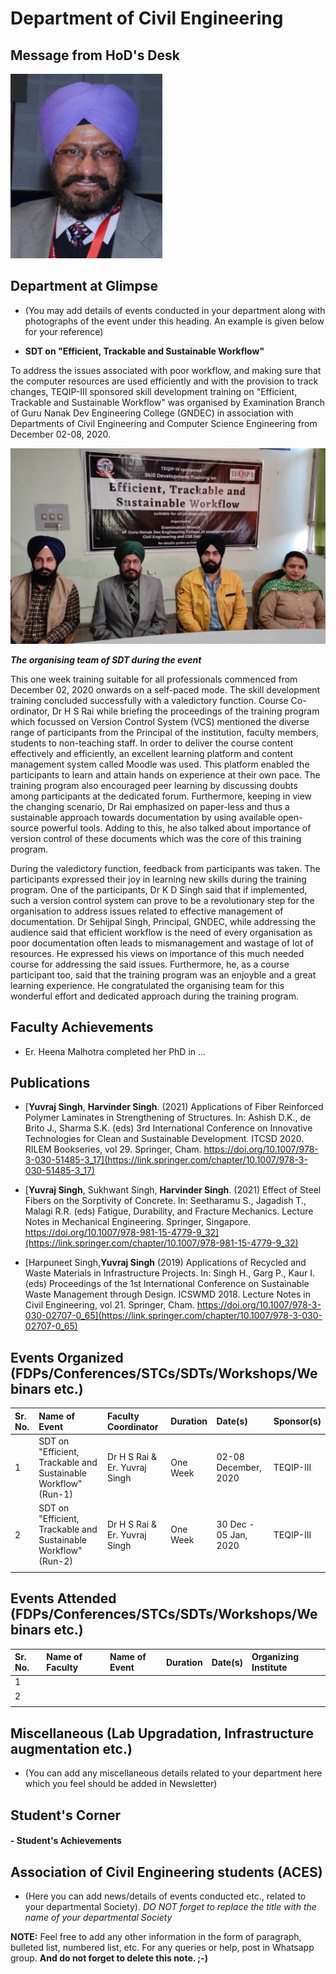 # Department of Civil Engineering  

## Message from HoD's Desk

![HSR](Images/HSR.png)



## Department at Glimpse

 - (You may add details of events conducted in your department along with photographs of the event under this heading. An example is given below for your reference)

- **SDT on "Efficient, Trackable and Sustainable Workflow"**

To address the issues associated with poor workflow, and making sure that the computer resources are used efficiently and with the provision to track changes, TEQIP-III sponsored skill development training on "Efficient, Trackable and Sustainable Workflow" was organised by Examination Branch of Guru Nanak Dev Engineering College (GNDEC) in association with Departments of Civil Engineering and Computer Science Engineering from December 02-08, 2020.  

![SDT](Images/SDT_1.png)   


***The organising team of SDT during the event***  

This one week training suitable for all professionals commenced from December 02, 2020 onwards on a self-paced mode. The skill development training concluded successfully with a valedictory function. Course Co-ordinator, Dr H S Rai while briefing the proceedings of the training program which focussed on Version Control System (VCS) mentioned the diverse range of participants from the Principal of the institution, faculty members, students to non-teaching staff. In order to deliver the course content effectively and efficiently, an excellent learning platform and content management system called Moodle was used. This platform enabled the participants to learn and attain hands on experience at their own pace. The training program also encouraged peer learning by discussing doubts among participants at the dedicated forum. Furthermore, keeping in view the changing scenario, Dr Rai emphasized on paper-less and thus a sustainable approach towards documentation by using available open-source powerful tools. Adding to this, he also talked about importance of version control of these documents which was the core of this training program.

During the valedictory function, feedback from participants was taken. The participants expressed their joy in learning new skills during the training program. One of the participants, Dr K D Singh said that if implemented, such a version control system can prove to be a revolutionary step for the organisation to address issues related to effective management of documentation. Dr Sehijpal Singh, Principal, GNDEC, while addressing the audience said that efficient workflow is the need of every organisation as poor documentation often leads to mismanagement and wastage of lot of resources. He expressed his views on importance of this much needed course for addressing the said issues. Furthermore, he, as a course participant too, said that the training program was an enjoyble and a great learning experience. He congratulated the organising team for this wonderful effort and dedicated approach during the training program.

## Faculty Achievements  

- Er. Heena Malhotra completed her PhD in ...


## Publications  

- [**Yuvraj Singh**, **Harvinder Singh**. (2021) Applications of Fiber Reinforced Polymer Laminates in Strengthening of Structures.
In: Ashish D.K., de Brito J., Sharma S.K. (eds) 3rd International Conference on Innovative Technologies for Clean and Sustainable Development. ITCSD 2020.
RILEM Bookseries, vol 29. Springer, Cham. https://doi.org/10.1007/978-3-030-51485-3_17](https://link.springer.com/chapter/10.1007/978-3-030-51485-3_17)

- [**Yuvraj Singh**, Sukhwant Singh, **Harvinder Singh**. (2021) Effect of Steel Fibers on the Sorptivity of Concrete. In: Seetharamu S., Jagadish T., Malagi R.R. (eds)
Fatigue, Durability, and Fracture Mechanics. Lecture Notes in Mechanical Engineering. Springer, Singapore.
https://doi.org/10.1007/978-981-15-4779-9_32](https://link.springer.com/chapter/10.1007/978-981-15-4779-9_32)

- [Harpuneet Singh,**Yuvraj Singh** (2019) Applications of Recycled and Waste Materials in Infrastructure Projects. In: Singh H., Garg P., Kaur I. (eds)
Proceedings of the 1st International Conference on Sustainable Waste Management through Design. ICSWMD 2018. Lecture Notes in Civil Engineering,
vol 21. Springer, Cham. https://doi.org/10.1007/978-3-030-02707-0_65](https://link.springer.com/chapter/10.1007/978-3-030-02707-0_65)


## Events Organized (FDPs/Conferences/STCs/SDTs/Workshops/Webinars etc.)  


| Sr. No. | Name of Event                                                  | Faculty Coordinator           | Duration | Date(s)               | Sponsor(s) |
|:--------|:---------------------------------------------------------------|:------------------------------|:---------|:----------------------|:-----------|
| 1       | SDT on "Efficient, Trackable and Sustainable Workflow" (Run-1) | Dr H S Rai & Er. Yuvraj Singh | One Week | 02-08 December, 2020  | TEQIP-III  |
| 2       | SDT on "Efficient, Trackable and Sustainable Workflow" (Run-2) | Dr H S Rai & Er. Yuvraj Singh | One Week | 30 Dec - 05 Jan, 2020 | TEQIP-III  |
|         |                                                                |                               |          |                       |            |

## Events Attended (FDPs/Conferences/STCs/SDTs/Workshops/Webinars etc.)  


| Sr. No. | Name of Faculty | Name of Event | Duration | Date(s) | Organizing Institute |
|:--------|:----------------|:--------------|:---------|:--------|:---------------------|
| 1       |                 |               |          |         |                      |
| 2       |                 |               |          |         |                      |
|         |                 |               |          |         |                      |

## Miscellaneous (Lab Upgradation, Infrastructure augmentation etc.)  

- (You can add any miscellaneous details related to your department here which you feel should be added in Newsletter)

## Student's Corner  

#### - Student's Achievements

## Association of Civil Engineering students (ACES)

- (Here you can add news/details of events conducted etc., related to your departmental Society). *DO NOT forget to replace the title with the name of your departmental Society*



**NOTE:** Feel free to add any other information in the form of paragraph, bulleted list, numbered list, etc. For any queries or help, post in Whatsapp group. **And do not forget to delete this note. ;-)**
